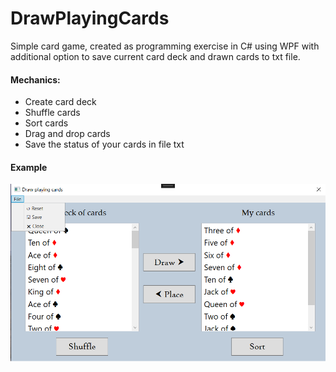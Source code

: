 # DrawPlayingCards

Simple card game, created as programming exercise in C# using WPF with additional option to save current card deck and drawn cards to txt file. 

#### Mechanics:  

-	Create card deck 
-	Shuffle cards
-	Sort cards
-	Drag and drop cards
-	Save the status of your cards in file txt

#### Example 
![](https://github.com/aroguska/WPFDrawPlayingCards/blob/main/Example.png)
